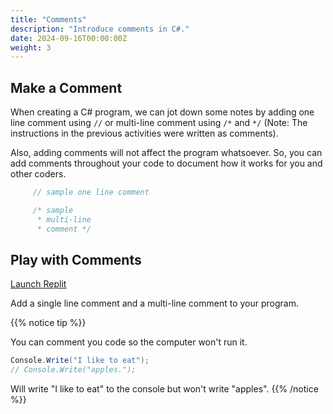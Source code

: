 ```yaml
---
title: "Comments"
description: "Introduce comments in C#."
date: 2024-09-16T00:00:00Z
weight: 3
---
```


## Make a Comment

When creating a C# program, we can jot down some notes by adding one line comment using `//` or multi-line comment using `/*` and `*/` (Note: The instructions in the previous activities were written as comments).

Also, adding comments will not affect the program whatsoever. So, you can add comments throughout your code to document how it works for you and other coders.

```c#
     // sample one line comment

     /* sample
      * multi-line
      * comment */
```

## Play with Comments

<a class="my-2 mx-4 btn btn-info" href="https://replit.com/@nuevofoundation/CSharpBasicsHelloWorld" target="_blank">Launch Replit</a>

Add a single line comment and a multi-line comment to your program.

{{% notice tip %}}

You can comment you code so the computer won't run it.

```c#
Console.Write("I like to eat");
// Console.Write("apples.");
```

Will write "I like to eat" to the console but won't write "apples".
{{% /notice %}}

